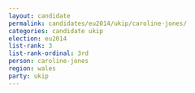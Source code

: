 ```yaml
---
layout: candidate
permalink: candidates/eu2014/ukip/caroline-jones/
categories: candidate ukip
election: eu2014
list-rank: 3
list-rank-ordinal: 3rd
person: caroline-jones
region: wales
party: ukip
---
```

